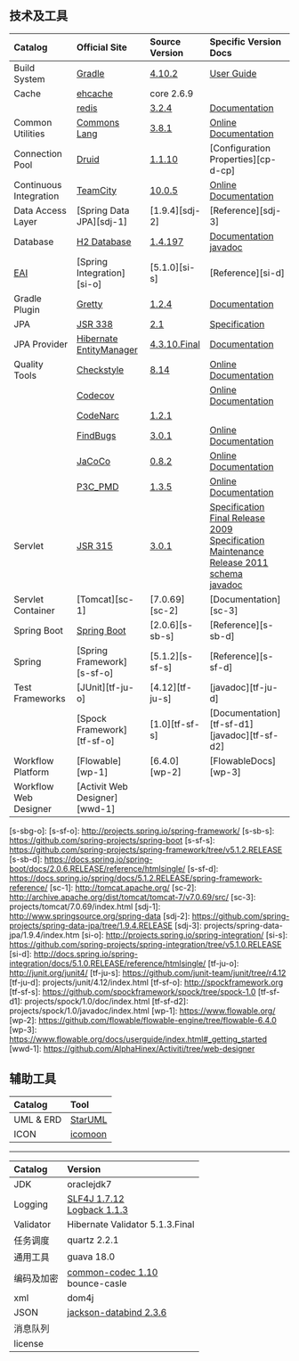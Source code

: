 技术及工具
--------

|Catalog               |Official Site                |Source Version   |Specific Version Docs  |
|:---------------------|:----------------------------|:----------------|:----------------------|
|Build System          |[Gradle][bs-1]               |[4.10.2][bs-2]     |[User Guide][bs-3]|
|Cache                 |[ehcache][ce-o]              |core 2.6.9       |                       |
|                      |[redis][cr-o]                |[3.2.4][cr-s]    |[Documentation][cr-d]  |
|Common Utilities      |[Commons Lang][cu-cl-o]      |[3.8.1][cu-cl-s]   |[Online Documentation][cu-cl-d]|
|Connection Pool       |[Druid][cp-d-o]              |[1.1.10][cp-d-s]  |[Configuration Properties][cp-d-cp]|
|Continuous Integration|[TeamCity][ci-tc-o]         |[10.0.5][ci-tc-s]|[Online Documentation][ci-tc-d]|
|Data Access Layer     |[Spring Data JPA][sdj-1]     |[1.9.4][sdj-2]   |[Reference][sdj-3]     |
|Database              |[H2 Database][db-1]          |[1.4.197][db-2]  |[Documentation][db-3]<br>[javadoc][db-4]|
|[EAI][eai]            |[Spring Integration][si-o]   |[5.1.0][si-s]    |[Reference][si-d]      |
|Gradle Plugin         |[Gretty][gpg-1]              |[1.2.4][gpg-2]   |[Documentation][gpg-3] |
|JPA                   |[JSR 338][jpa-0]             |[2.1][jpa-1]     |[Specification][jpa-2] |
|JPA Provider          |[Hibernate EntityManager][jpa-he-o]|[4.3.10.Final][jpa-he-s]|[Documentation][jpa-he-d]|
|Quality Tools         |[Checkstyle][qt-cs-o]        |[8.14][qt-cs-s]  |[Online Documentation][qt-cs-d]|
|                      |[Codecov][qt-cc-o]           |                 |[Online Documentation][qt-cc-d]|
|                      |[CodeNarc][qt-cn-o]          |[1.2.1][qt-cn-s]|                       |
|                      |[FindBugs][qt-fb-o]          |[3.0.1][qt-fb-s] |[Online Documentation][qt-fb-d]|
|                      |[JaCoCo][qt-jcc-o]           |[0.8.2][qt-jcc-s]|[Online Documentation][qt-jcc-d]|
|                      |[P3C_PMD][qt-pmd-o]          |[1.3.5][qt-pmd-s]|[Online Documentation][qt-pmd-d]|
|Servlet               |[JSR 315][s-1]               |[3.0.1][s-2]     |[Specification Final Release 2009][s-3] <br> [Specification Maintenance Release 2011][s-4] <br> [schema][s-5] <br> [javadoc][s-6] |
|Servlet Container     |[Tomcat][sc-1]               |[7.0.69][sc-2]   |[Documentation][sc-3]  |
|Spring Boot           |[Spring Boot][s-sb-o]        |[2.0.6][s-sb-s]  |[Reference][s-sb-d]    |
|Spring                |[Spring Framework][s-sf-o]   |[5.1.2][s-sf-s]  |[Reference][s-sf-d]    |
|Test Frameworks       |[JUnit][tf-ju-o]             |[4.12][tf-ju-s]  |[javadoc][tf-ju-d]     |
|                      |[Spock Framework][tf-sf-o]   |[1.0][tf-sf-s]   |[Documentation][tf-sf-d1] <br> [javadoc][tf-sf-d2]|
|Workflow Platform     |[Flowable][wp-1]             |[6.4.0][wp-2]   |[FlowableDocs][wp-3]|
|Workflow Web Designer |[Activit Web Designer][wwd-1]|                 |                       |


[bs-1]: http://gradle.org/
[bs-2]: https://github.com/gradle/gradle/tree/v4.10.2
[bs-3]: https://docs.gradle.org/current/userguide/userguide.html
[bs-4]: projects/gradle/2.12/dsl/index.html
[bs-5]: projects/gradle/2.12/javadoc/index.html
[bs-6]: projects/gradle/2.12/groovydoc/index.html
[ce-o]: http://ehcache.org/
[ci-tc-o]: https://www.jetbrains.com/teamcity/
[ci-tc-s]: https://www.jetbrains.com/teamcity/download/
[ci-tc-d]: https://confluence.jetbrains.com/display/TCD10/TeamCity+Documentation
[cp-d-o]: https://github.com/alibaba/druid 
[cp-d-s]: https://github.com/alibaba/druid/tree/1.1.11 
[cp-h-cp]: https://github.com/alibaba/druid/wiki/FAQ  
[cr-o]: http://redis.io/
[cr-s]: https://github.com/antirez/redis/tree/3.2.4
[cr-d]: https://github.com/antirez/redis-doc
[cu-cl-o]: http://commons.apache.org/proper/commons-lang/
[cu-cl-s]: https://github.com/apache/commons-lang/tree/LANG_3_8_1
[cu-cl-d]: http://commons.apache.org/proper/commons-lang/javadocs/api-3.8.1/index.html
[cu-jt-o]: http://www.joda.org/joda-time/
[cu-jt-s]: https://github.com/JodaOrg/joda-time/tree/v2.9.4
[cu-jt-d1]: http://www.joda.org/joda-time/quickstart.html
[cu-jt-d2]: http://www.joda.org/joda-time/userguide.html
[db-1]: http://h2database.com/html/main.html
[db-2]: https://github.com/h2database/h2database/tree/version-1.4.197/h2
[db-3]: ???projects/h2/1.3.176/index.html
[db-4]: ????projects/h2/1.3.176/javadoc/index.html
[eai]: https://en.wikipedia.org/wiki/Enterprise_application_integration
[gpg-1]: http://akhikhl.github.io/gretty-doc/Getting-started.html
[gpg-2]: https://github.com/akhikhl/gretty/tree/v1.2.4
[gpg-3]: projects/gretty/1.2.4/index.html
[jpa-0]: https://jcp.org/en/jsr/detail?id=338
[jpa-1]: https://jcp.org/aboutJava/communityprocess/final/jsr338/index.html
[jpa-2]: projects/JPA/2.1/JavaPersistence2.1.pdf
[jpa-he-o]: http://hibernate.org/orm/
[jpa-he-s]: https://github.com/hibernate/hibernate-orm/tree/4.3.10.Final
[jpa-he-d]: http://hibernate.org/orm/documentation/4.3/
[qt-cc-o]: https://codecov.io/
[qt-cc-d]: https://codecov.io/docs
[qt-cn-o]: http://codenarc.sourceforge.net/
[qt-cn-s]: https://github.com/CodeNarc/CodeNarc/tree/v1.2.1
[qt-cs-o]: http://checkstyle.sourceforge.net/
[qt-cs-s]: https://github.com/checkstyle/checkstyle/tree/checkstyle-8.14
[qt-cs-d]: http://checkstyle.sourceforge.net/checks.html
[qt-fb-o]: http://findbugs.sourceforge.net/
[qt-fb-s]: https://github.com/findbugsproject/findbugs/tree/release-3.0.1
[qt-fb-d]: http://findbugs.sourceforge.net/manual/index.html
[qt-jcc-o]: http://eclemma.org/jacoco/
[qt-jcc-s]: https://github.com/jacoco/jacoco/tree/v0.8.2
[qt-jcc-d]: http://eclemma.org/jacoco/trunk/doc/
[qt-pmd-o]: https://github.com/alibaba/p3c
[qt-pmd-s]: https://github.com/alibaba/p3c/tree/p3c-pmd-1.3.5
[qt-pmd-d]: https://github.com/alibaba/p3c/blob/p3c-pmd-1.3.5/README.md
[s-1]: https://jcp.org/en/jsr/detail?id=315
[s-2]: projects/servlet/3.0/schema/javax.servlet.jar
[s-3]: projects/servlet/3.0/servlet-3_0-final-spec.pdf
[s-4]: projects/servlet/3.0/servlet-3_0-mrel-spec.pdf
[s-5]: projects/servlet/3.0/schema
[s-6]: projects/servlet/3.0/javadoc/index.html
[s-sb-o]: https://spring.io/projects/spring-boot
[s-sbg-o]: 
[s-sf-o]: http://projects.spring.io/spring-framework/
[s-sb-s]: https://github.com/spring-projects/spring-boot
[s-sf-s]: https://github.com/spring-projects/spring-framework/tree/v5.1.2.RELEASE
[s-sb-d]: https://docs.spring.io/spring-boot/docs/2.0.6.RELEASE/reference/htmlsingle/
[s-sf-d]: https://docs.spring.io/spring/docs/5.1.2.RELEASE/spring-framework-reference/
[sc-1]: http://tomcat.apache.org/
[sc-2]: http://archive.apache.org/dist/tomcat/tomcat-7/v7.0.69/src/
[sc-3]: projects/tomcat/7.0.69/index.html
[sdj-1]: http://www.springsource.org/spring-data
[sdj-2]: https://github.com/spring-projects/spring-data-jpa/tree/1.9.4.RELEASE
[sdj-3]: projects/spring-data-jpa/1.9.4/index.htm
[si-o]: http://projects.spring.io/spring-integration/
[si-s]: https://github.com/spring-projects/spring-integration/tree/v5.1.0.RELEASE
[si-d]: http://docs.spring.io/spring-integration/docs/5.1.0.RELEASE/reference/htmlsingle/
[tf-ju-o]: http://junit.org/junit4/
[tf-ju-s]: https://github.com/junit-team/junit/tree/r4.12
[tf-ju-d]: projects/junit/4.12/index.html
[tf-sf-o]: http://spockframework.org
[tf-sf-s]: https://github.com/spockframework/spock/tree/spock-1.0
[tf-sf-d1]: projects/spock/1.0/doc/index.html
[tf-sf-d2]: projects/spock/1.0/javadoc/index.html
[wp-1]: https://www.flowable.org/
[wp-2]: https://github.com/flowable/flowable-engine/tree/flowable-6.4.0
[wp-3]: https://www.flowable.org/docs/userguide/index.html#_getting_started
[wwd-1]: https://github.com/AlphaHinex/Activiti/tree/web-designer


辅助工具
------

|Catalog   |Tool                         |
|:---------|:----------------------------|
|UML & ERD |[StarUML](http://staruml.io/)|
|ICON      |[icomoon](https://icomoon.io/app/#/select)|


---


|Catalog|Version|
|:--|:--|
|JDK|oraclejdk7|
|Logging|[SLF4J 1.7.12](https://github.com/qos-ch/slf4j/tree/v_1.7.12)<br/>[Logback 1.1.3](https://github.com/qos-ch/logback)|
|Validator|Hibernate Validator 5.1.3.Final|
|任务调度|quartz 2.2.1|
|通用工具|guava 18.0|
|编码及加密|[common-codec 1.10](https://github.com/apache/commons-codec/tree/1.10)<br/>bounce-casle|
|xml|dom4j|
|JSON|[jackson-databind 2.3.6](https://github.com/FasterXML/jackson-databind/tree/jackson-databind-2.6.3)|
|消息队列||
|license||
